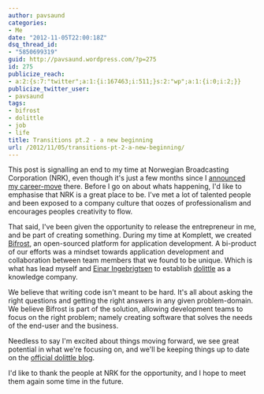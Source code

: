 ```yaml
---
author: pavsaund
categories:
- Me
date: "2012-11-05T22:00:18Z"
dsq_thread_id:
- "5850699319"
guid: http://pavsaund.wordpress.com/?p=275
id: 275
publicize_reach:
- a:2:{s:7:"twitter";a:1:{i:167463;i:511;}s:2:"wp";a:1:{i:0;i:2;}}
publicize_twitter_user:
- pavsaund
tags:
- bifrost
- dolittle
- job
- life
title: Transitions pt.2 - a new beginning
url: /2012/11/05/transitions-pt-2-a-new-beginning/
---
```


This post is signalling an end to my time at Norwegian Broadcasting Corporation (NRK), even though it's just a few months since I <a title="Transitions" href="http://pavsaund.wordpress.com/2012/08/13/transitions/">announced my career-move</a> there. Before I go on about whats happening, I'd like to emphasise that NRK is a great place to be. I've met a lot of talented people and been exposed to a company culture that oozes of professionalism and encourages peoples creativity to flow.

That said, I've been given the opportunity to release the entrepreneur in me, and be part of creating something. During my time at Komplett, we created <a title="Bifrost at github" href="https://github.com/dolittle/Bifrost">Bifrost</a>, an open-sourced platform for application development. A bi-product of our efforts was a mindset towards application development and collaboration between team members that we found to be unique. Which is what has lead myself and <a title="Einar Ingebrigtsen's playground" href="http://ingebrigtsen.info">Einar Ingebrigtsen</a> to establish <a href="http://www.dolittle.com">dolittle</a> as a knowledge company.

We believe that writing code isn't meant to be hard. It's all about asking the right questions and getting the right answers in any given problem-domain. We believe Bifrost is part of the solution, allowing development teams to focus on the right problem; namely creating software that solves the needs of the end-user and the business.

Needless to say I'm excited about things moving forward, we see great potential in what we're focusing on, and we'll be keeping things up to date on the <a title="dolittle blog" href="http://blog.dolittle.com">official dolittle blog</a>.

I'd like to thank the people at NRK for the opportunity, and I hope to meet them again some time in the future.